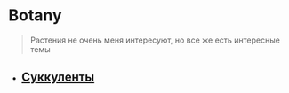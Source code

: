 # Botany

> Растения не очень меня интересуют, но все же есть  интересные темы

- ## [Суккуленты](Succulents/main.md)